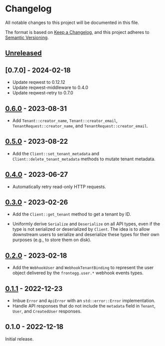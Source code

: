 # Changelog

All notable changes to this project will be documented in this file.

The format is based on [Keep a Changelog], and this project adheres to [Semantic
Versioning].

<!-- #release:next-header -->

## [Unreleased] <!-- #release:date -->

## [0.7.0] - 2024-02-18

* Update reqwest to 0.12.12
* Update reqwest-middleware to 0.4.0
* Update reqwest-retry to 0.7.0



## [0.6.0] - 2023-08-31

* Add `Tenant::creator_name`, `Tenant::creator_email`,
  `TenantRequest::creator_name`, and `TenantRequest::creator_email`.

## [0.5.0] - 2023-08-22

* Add the `Client::set_tenant_metadata` and `Client::delete_tenant_metadata`
  methods to mutate tenant metadata.

## [0.4.0] - 2023-06-27

* Automatically retry read-only HTTP requests.

## [0.3.0] - 2023-02-26

* Add the `Client::get_tenant` method to get a tenant by ID.

* Uniformly derive `Serialize` and `Deserialize` on all API types, even if the
  type is not serialized or deserialized by `Client`. The idea is to allow
  downstream users to serialize and deserialize these types for their own
  purposes (e.g., to store them on disk).

## [0.2.0] - 2023-02-18

* Add the `WebhookUser` and `WebhookTenantBinding` to represent the user object
  delivered by the `frontegg.user.*` webhook events types.

## [0.1.1] - 2022-12-23

* Imbue `Error` and `ApiError` with an `std::error::Error` implementation.
* Handle API responses that do not include the `metadata` field in `Tenant`,
  `User`, and `CreatedUser` responses.

## 0.1.0 - 2022-12-18

Initial release.

<!-- #release:next-url -->
[Unreleased]: https://github.com/MaterializeInc/rust-frontegg/compare/v0.6.0...HEAD
[0.6.0]: https://github.com/MaterializeInc/rust-frontegg/compare/v0.5.0...v0.6.0
[0.5.0]: https://github.com/MaterializeInc/rust-frontegg/compare/v0.4.0...v0.5.0
[0.4.0]: https://github.com/MaterializeInc/rust-frontegg/compare/v0.3.0...v0.4.0
[0.3.0]: https://github.com/MaterializeInc/rust-frontegg/compare/v0.2.0...v0.3.0
[0.2.0]: https://github.com/MaterializeInc/rust-frontegg/compare/v0.1.1...v0.2.0
[0.1.1]: https://github.com/MaterializeInc/rust-frontegg/compare/v0.1.0...v0.1.1
[0.1.0]: https://github.com/MaterializeInc/rust-frontegg/compare/v0.1.0...v0.1.0

[Keep a Changelog]: https://keepachangelog.com/en/1.0.0/
[Semantic Versioning]: https://semver.org/spec/v2.0.0.html
